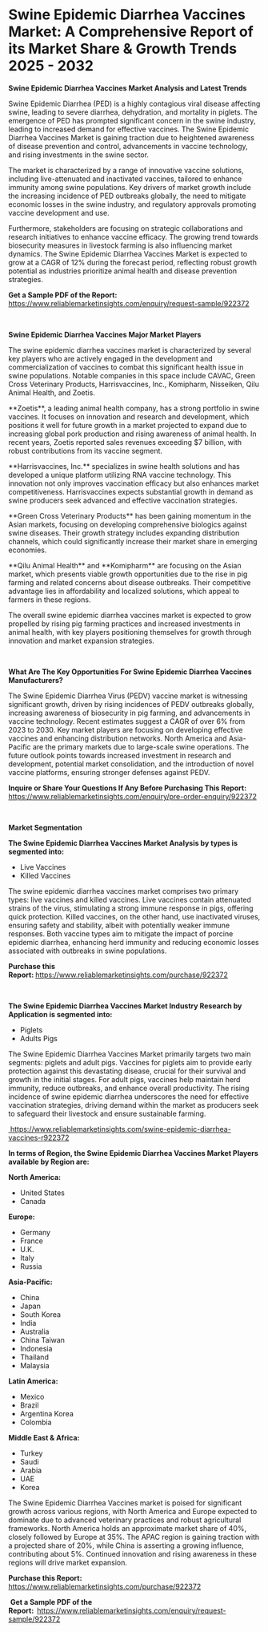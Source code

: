 <p><h1>Swine Epidemic Diarrhea Vaccines Market: A Comprehensive Report of its Market Share & Growth Trends 2025 - 2032</h1></p><p><strong>Swine Epidemic Diarrhea Vaccines Market Analysis and Latest Trends</strong></p>
<p><p>Swine Epidemic Diarrhea (PED) is a highly contagious viral disease affecting swine, leading to severe diarrhea, dehydration, and mortality in piglets. The emergence of PED has prompted significant concern in the swine industry, leading to increased demand for effective vaccines. The Swine Epidemic Diarrhea Vaccines Market is gaining traction due to heightened awareness of disease prevention and control, advancements in vaccine technology, and rising investments in the swine sector.</p><p>The market is characterized by a range of innovative vaccine solutions, including live-attenuated and inactivated vaccines, tailored to enhance immunity among swine populations. Key drivers of market growth include the increasing incidence of PED outbreaks globally, the need to mitigate economic losses in the swine industry, and regulatory approvals promoting vaccine development and use.</p><p>Furthermore, stakeholders are focusing on strategic collaborations and research initiatives to enhance vaccine efficacy. The growing trend towards biosecurity measures in livestock farming is also influencing market dynamics. The Swine Epidemic Diarrhea Vaccines Market is expected to grow at a CAGR of 12% during the forecast period, reflecting robust growth potential as industries prioritize animal health and disease prevention strategies.</p></p>
<p><strong>Get a Sample PDF of the Report:&nbsp;</strong> <a href="https://www.reliablemarketinsights.com/enquiry/request-sample/922372?utm_campaign=3093&utm_medium=2&utm_source=Github&utm_content=ia&utm_term=18042025&utm_id=swine-epidemic-diarrhea-vaccines">https://www.reliablemarketinsights.com/enquiry/request-sample/922372</a></p>
<p>&nbsp;</p>
<p><strong>Swine Epidemic Diarrhea Vaccines Major Market Players</strong></p>
<p><p>The swine epidemic diarrhea vaccines market is characterized by several key players who are actively engaged in the development and commercialization of vaccines to combat this significant health issue in swine populations. Notable companies in this space include CAVAC, Green Cross Veterinary Products, Harrisvaccines, Inc., Komipharm, Nisseiken, Qilu Animal Health, and Zoetis.</p><p>**Zoetis**, a leading animal health company, has a strong portfolio in swine vaccines. It focuses on innovation and research and development, which positions it well for future growth in a market projected to expand due to increasing global pork production and rising awareness of animal health. In recent years, Zoetis reported sales revenues exceeding $7 billion, with robust contributions from its vaccine segment.</p><p>**Harrisvaccines, Inc.** specializes in swine health solutions and has developed a unique platform utilizing RNA vaccine technology. This innovation not only improves vaccination efficacy but also enhances market competitiveness. Harrisvaccines expects substantial growth in demand as swine producers seek advanced and effective vaccination strategies.</p><p>**Green Cross Veterinary Products** has been gaining momentum in the Asian markets, focusing on developing comprehensive biologics against swine diseases. Their growth strategy includes expanding distribution channels, which could significantly increase their market share in emerging economies.</p><p>**Qilu Animal Health** and **Komipharm** are focusing on the Asian market, which presents viable growth opportunities due to the rise in pig farming and related concerns about disease outbreaks. Their competitive advantage lies in affordability and localized solutions, which appeal to farmers in these regions.</p><p>The overall swine epidemic diarrhea vaccines market is expected to grow propelled by rising pig farming practices and increased investments in animal health, with key players positioning themselves for growth through innovation and market expansion strategies.</p></p>
<p>&nbsp;</p>
<p><strong>What Are The Key Opportunities For Swine Epidemic Diarrhea Vaccines Manufacturers?</strong></p>
<p><p>The Swine Epidemic Diarrhea Virus (PEDV) vaccine market is witnessing significant growth, driven by rising incidences of PEDV outbreaks globally, increasing awareness of biosecurity in pig farming, and advancements in vaccine technology. Recent estimates suggest a CAGR of over 6% from 2023 to 2030. Key market players are focusing on developing effective vaccines and enhancing distribution networks. North America and Asia-Pacific are the primary markets due to large-scale swine operations. The future outlook points towards increased investment in research and development, potential market consolidation, and the introduction of novel vaccine platforms, ensuring stronger defenses against PEDV.</p></p>
<p><strong>Inquire or Share Your Questions If Any Before Purchasing This Report:</strong> <a href="https://www.reliablemarketinsights.com/enquiry/pre-order-enquiry/922372?utm_campaign=3093&utm_medium=2&utm_source=Github&utm_content=ia&utm_term=18042025&utm_id=swine-epidemic-diarrhea-vaccines">https://www.reliablemarketinsights.com/enquiry/pre-order-enquiry/922372</a></p>
<p>&nbsp;</p>
<p><strong>Market Segmentation</strong></p>
<p><strong>The Swine Epidemic Diarrhea Vaccines Market Analysis by types is segmented into:</strong></p>
<p><ul><li>Live Vaccines</li><li>Killed Vaccines</li></ul></p>
<p><p>The swine epidemic diarrhea vaccines market comprises two primary types: live vaccines and killed vaccines. Live vaccines contain attenuated strains of the virus, stimulating a strong immune response in pigs, offering quick protection. Killed vaccines, on the other hand, use inactivated viruses, ensuring safety and stability, albeit with potentially weaker immune responses. Both vaccine types aim to mitigate the impact of porcine epidemic diarrhea, enhancing herd immunity and reducing economic losses associated with outbreaks in swine populations.</p></p>
<p><strong>Purchase this Report:&nbsp;</strong><a href="https://www.reliablemarketinsights.com/purchase/922372?utm_campaign=3093&utm_medium=2&utm_source=Github&utm_content=ia&utm_term=18042025&utm_id=swine-epidemic-diarrhea-vaccines">https://www.reliablemarketinsights.com/purchase/922372</a></p>
<p>&nbsp;</p>
<p><strong>The Swine Epidemic Diarrhea Vaccines Market Industry Research by Application is segmented into:</strong></p>
<p><ul><li>Piglets</li><li>Adults Pigs</li></ul></p>
<p><p>The Swine Epidemic Diarrhea Vaccines Market primarily targets two main segments: piglets and adult pigs. Vaccines for piglets aim to provide early protection against this devastating disease, crucial for their survival and growth in the initial stages. For adult pigs, vaccines help maintain herd immunity, reduce outbreaks, and enhance overall productivity. The rising incidence of swine epidemic diarrhea underscores the need for effective vaccination strategies, driving demand within the market as producers seek to safeguard their livestock and ensure sustainable farming.</p></p>
<p><a href="https://www.reliablemarketinsights.com/swine-epidemic-diarrhea-vaccines-r922372?utm_campaign=3093&utm_medium=2&utm_source=Github&utm_content=ia&utm_term=18042025&utm_id=swine-epidemic-diarrhea-vaccines">&nbsp;https://www.reliablemarketinsights.com/swine-epidemic-diarrhea-vaccines-r922372</a></p>
<p><strong>In terms of Region, the Swine Epidemic Diarrhea Vaccines Market Players available by Region are:</strong></p>
<p>
    <p> <strong> North America: </strong>
        <ul>
            <li>United States</li>
            <li>Canada</li>
        </ul>
        </p> 
    <p> <strong> Europe: </strong>
        <ul>
            <li>Germany</li>
            <li>France</li>
            <li>U.K.</li>
            <li>Italy</li>
            <li>Russia</li>
        </ul>
        </p> 
    <p> <strong> Asia-Pacific: </strong>
        <ul>
            <li>China</li>
            <li>Japan</li>
            <li>South Korea</li>
            <li>India</li>
            <li>Australia</li>
            <li>China Taiwan</li>
            <li>Indonesia</li>
            <li>Thailand</li>
            <li>Malaysia</li>
        </ul>
        </p> 
    <p> <strong> Latin America: </strong>
        <ul>
            <li>Mexico</li>
            <li>Brazil</li>
            <li>Argentina Korea</li>
            <li>Colombia</li>
        </ul>
        </p> 
    <p> <strong> Middle East & Africa: </strong>
        <ul>
            <li>Turkey</li>
            <li>Saudi</li>
            <li>Arabia</li>
            <li>UAE</li>
            <li>Korea</li>
        </ul>
    </p>
    </p>
<p><p>The Swine Epidemic Diarrhea Vaccines market is poised for significant growth across various regions, with North America and Europe expected to dominate due to advanced veterinary practices and robust agricultural frameworks. North America holds an approximate market share of 40%, closely followed by Europe at 35%. The APAC region is gaining traction with a projected share of 20%, while China is asserting a growing influence, contributing about 5%. Continued innovation and rising awareness in these regions will drive market expansion.</p></p>
<p><strong>Purchase this Report: </strong><a href="https://www.reliablemarketinsights.com/purchase/922372?utm_campaign=3093&utm_medium=2&utm_source=Github&utm_content=ia&utm_term=18042025&utm_id=swine-epidemic-diarrhea-vaccines">https://www.reliablemarketinsights.com/purchase/922372</a></p>
<p>&nbsp;<strong>Get a Sample PDF of the Report:&nbsp;&nbsp;</strong><a href="https://www.reliablemarketinsights.com/enquiry/request-sample/922372?utm_campaign=3093&utm_medium=2&utm_source=Github&utm_content=ia&utm_term=18042025&utm_id=swine-epidemic-diarrhea-vaccines">https://www.reliablemarketinsights.com/enquiry/request-sample/922372</a></p>
<p><strong></strong></p>
<p><p></p><p></p><p></p></p>